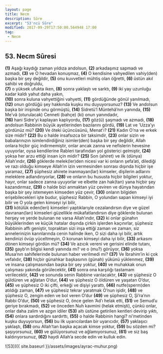 ```yaml
---
layout: page
title: Necm
description: Sûre
excerpt: "53'ncü Sûre"
modified: 2017-09-29T17:50:00.564948 17:00
tag: 
 - Necm
---
```


## 53. Necm Sûresi

**(1)** Aşağı kaydığı zaman yıldıza andolsun,
**(2)** arkadaşınız sapmadı ve azmadı,
**(3)** ve O hevadan konuşmaz, 
**(4)** O kendisine vahyedilen vahiy(den) başka bir şey değildir,
**(5)** onu kuvvetleri mühtiş olan öğretti,	
**(6)** üstün akıl sahibi ve doğruldu,	
**(7)** o yüksek ufukta iken, 
**(8)** sonra yaklaştı ve sarktı,
**(9)** iki yay uzunluğu kadar kaldı yahut daha yakın,	
**(10)** sonra kuluna vahyettiğini vahyetti,
**(11)** gördüğünde gönül yanılmadı,
**(12)** onun gördüğü şey hakkında kuşku mu duyuyorsunuz?
**(13)** Ve andolsun başka bir inişinde onu görmüştü,
**(14)** Sidretü’l Müntehâ’nın yanında,
**(15)** Me’vâ (oturulacak)	Cenneti (bahçe) (ki) onun yanındadır,	
**(16)** hani Sidre’yi kaplayan kaplıyordu,
**(17)** göz(ü) şaşmadı ve azmadı,
**(18)** andolsun Rabbinin büyük ayetlerinden bazılarını gördü,
**(19)** Lat ve ’Uzza’yı gördünüz mü?
**(20)** Ve öteki üçüncüsünü, Menat’ı?
**(21)** Kadın O’na ve erkek size midir?
**(22)** Bu o halde	insafsızca bir taksimdir,
**(23)** onlar sizin ve babalarınızın isimlendirdiğiniz isimler(den) başka bir şey değildir, Allah onlara hiçbir güç indirmemiştir, onlar ancak zanna ve nefislerin hevesine uyuyorlar, oysa kendilerine Rableri tarafından yol gösterici gelmiştir,
**(24)** yoksa her arzu ettiği insan için midir?
**(25)** Son (ahiret) ve ilk (dünya) Allah’ındır,
**(26)** göklerde melek(ler)den nicesi var ki onların şefa’ati, dilediği ve razı olduğu kimseye Allah’ın izin vermesinden sonrası dışında hiçbir işe yaramaz,
**(27)** şüphesiz ahirete inanmayan(lar) kimseler, dişilerin adlarını meleklere adlandırıyorlar,
**(28)** ve onların bu hususta hiçbir bilgileri yoktur, hayır, onlar sadece zanna uyuyorlar ve elbette zan hak(tan) yana hiçbir şey	kazandırmaz,
**(29)** o halde bizi anmaktan yüz çeviren ve dünya hayatından başka bir şey istemeyen kimseden yüz çevir,
**(30)** onların bilgiden erişebilecekleri işte budur, şüphesiz Rabbin, O yolundan sapan kimseyi iyi bilir ve O yola gelen kimseyi iyi bilir,	
**(31)** kötülük eden(leri) kimseleri yaptıklarıyle cezalandırsın diye ve  güzel davranan(ları) kimseleri güzellikle mükafatlandırsın diye	göklerde bulunan herşey ve yerde bulunan ne varsa Allah’ındır, 
**(32)** ki onlar günahın büyüklerinden ve küçük hatalar dışında çirkin işlerden kaçınırlar, şüphesiz Rabbinin affı geniştir, topraktan sizi inşa ettiği zaman ve zaman, siz annelerinizin karınlarında cenin halinde iken, O sizi daha iyi bilir, artık kendinizi övüp yüceltmeyin, O korunan kimseyi daha iyi bilir,
**(33)** arkasını dönen kimseyi gördün mü?
**(34)** Ve azıcık vereni ve gerisini elinde tutanı,
**(35)** gayb’ın bilgisi kendi yanında mı? ve o (mu?) görüyor,
**(36)** yoksa Musa’nın sahifelerinde bulunan haber verilmedi mi?
**(37)** Ve İbrahim’in ki çok vefalıdır,
**(38)** hiçbir günahkar başkasının (günah) yükünü yüklenmez,
**(39)** ve insana çalışmasından başka bir şey yoktur,
**(40)** ve muhakkak onun çalışması yakında görülecektir,
**(41)** sonra ona karşılığı tastamam verilecektir,
**(42)** ve sonunda senin Rabbine varılacaktır,
**(43)** ve şüphesiz O güldüren ve ağlatan O’dur,
**(44)** ve şüphesiz O öldüren ve yaşatan O’dur,
**(45)** ve şüphesiz O iki çifti, erkeği ve dişiyi yarattı, 
**(46)** nutfe(sperm)den atıldığı zaman,
**(47)** ve şüphesiz tekrar yaratmak O’nun işidir,
**(48)** ve şüphesiz O, zengin eden ve bol veren O’dur
**(49)** ve şüphesiz O, Şi’ra’nın Rabbi O’dur,
**(50)** ve şüphesiz O, önce gelen ’Ad’ı helak etti,
**(51)** ve Semud’u geriye bırakmadı,
**(52)** ve önceden Nuh kavmini (helak etmişti), çünkü onlar, onlar daha zalim ve azgın idiler
**(53)** altı üstüne getirilen kentleri devirip yıktı,
**(54)** onlara sardırdığını sardırttı,
**(55)** o halde Rabbinin hangi? ni’metinden kuşku duyuyorsun,
**(56)** bu ilk uyarıcılardan bir uyarıcıdır,
**(57)** yaklaşıcı yaklaştı,
**(58)** onu Allah’tan başka açacak kimse yoktur,
**(59)** bu sözden mi? şaşıyorsunuz,
**(60)** ve gülüyorsunuz ve ağlamıyorsunuz,
**(61)** ve siz baş kaldırıyorsunuz,
**(62)** haydi Allah’a secde edin ve kulluk edin.

![53]({{ site.baseurl }}/assets/images/ayrac-muhur.png)
